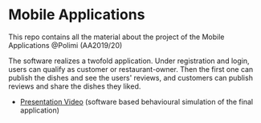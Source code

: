 # Mobile Applications
This repo contains all the material about the project of the Mobile Applications @Polimi (AA2019/20)

The software realizes a twofold application. Under registration and login, users can qualify as customer or restaurant-owner. Then the first one can publish the dishes and see the users' reviews, and customers can publish reviews and share the dishes they liked.
* [Presentation Video](https://github.com/bertox94/YouResta/raw/master/Presentation.mp4) (software based behavioural simulation of the final application)




